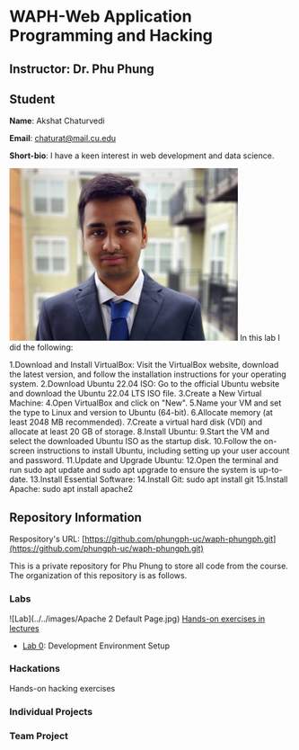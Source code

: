 # WAPH-Web Application Programming and Hacking

## Instructor: Dr. Phu Phung

## Student

**Name**: Akshat Chaturvedi

**Email**: chaturat@mail.cu.edu

**Short-bio**: I have a keen interest in web development and data science.

![Akshat's headshot](../../images/Headshot.jpg)
In this lab I did the following:

1.Download and Install VirtualBox: Visit the VirtualBox website, download the latest version, and follow the installation instructions for your operating system.
2.Download Ubuntu 22.04 ISO: Go to the official Ubuntu website and download the Ubuntu 22.04 LTS ISO file.
3.Create a New Virtual Machine:
4.Open VirtualBox and click on "New".
5.Name your VM and set the type to Linux and version to Ubuntu (64-bit).
6.Allocate memory (at least 2048 MB recommended).
7.Create a virtual hard disk (VDI) and allocate at least 20 GB of storage.
8.Install Ubuntu:
9.Start the VM and select the downloaded Ubuntu ISO as the startup disk.
10.Follow the on-screen instructions to install Ubuntu, including setting up your user account and password.
11.Update and Upgrade Ubuntu:
12.Open the terminal and run sudo apt update and sudo apt upgrade to ensure the system is up-to-date.
13.Install Essential Software:
14.Install Git: sudo apt install git
15.Install Apache: sudo apt install apache2

## Repository Information

Respository's URL: [https://github.com/phungph-uc/waph-phungph.git](https://github.com/phungph-uc/waph-phungph.git)

This is a private repository for Phu Phung to store all code from the course. The organization of this repository is as follows.

### Labs 
![Lab](../../images/Apache 2 Default Page.jpg)
[Hands-on exercises in lectures](../../images/Headshot.jpg) 

  - [Lab 0](labs/lab0): Development Environment Setup 

### Hackations

Hands-on hacking exercises

### Individual Projects

### Team Project
